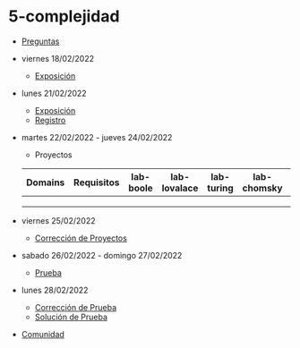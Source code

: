 # 5-complejidad

- [Preguntas](https://escuela.it/cursos/curso-recurrencia-desarrollo-software/clase/patron)
- viernes 18/02/2022
  - [Exposición](https://escuela.it/cursos/curso-recurrencia-desarrollo-software/clase/patron)
- lunes 21/02/2022
  - [Exposición](https://escuela.it/cursos/curso-recurrencia-desarrollo-software/clase/patron)
  - [Registro](https://forms.gle/fDBvvfBrSThRjxBo7)
- martes 22/02/2022 - jueves 24/02/2022
  - Proyectos
  
  |Domains|Requisitos|lab-boole|lab-lovalace|lab-turing|lab-chomsky|lab-bernersLee|
  |-------|----------|---------|------------|----------|-----------|--------------|
  |       |          |         |            |          |           |              |
  |       |          |         |            |          |           |              |
  |       |          |         |            |          |           |              |
- viernes 25/02/2022
  - [Corrección de Proyectos](https://escuela.it/cursos/curso-recurrencia-desarrollo-software/clase/patron)
- sabado 26/02/2022 - domingo 27/02/2022
  - [Prueba](https://forms.gle/JqFpJbrw4qDjfzz96)
- lunes 28/02/2022
  - [Corrección de Prueba](https://escuela.it/cursos/curso-recurrencia-desarrollo-software/clase/patron)
  - [Solución de Prueba](https://docs.google.com/spreadsheets/d/1Uwtqa5VdD5wK2X7eLgkS6_th16aPnsW8pa5Ft2TyLPo/edit#gid=0)
- [Comunidad](https://app.slack.com/client/T02S3KYD464/C02TCP63Y1G)

